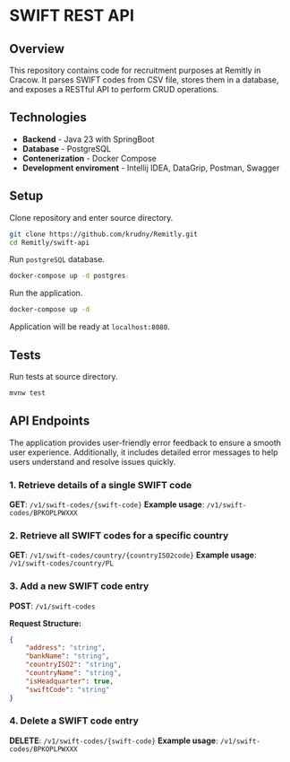 # SWIFT REST API

## Overview
This repository contains code for recruitment purposes at Remitly in Cracow. It parses SWIFT codes from CSV file, stores them in a database, and exposes a RESTful API to perform CRUD operations.

## Technologies 

- **Backend** - Java 23 with SpringBoot
- **Database** - PostgreSQL
- **Contenerization** - Docker Compose
- **Development enviroment** - Intellij IDEA, DataGrip, Postman, Swagger

## Setup

Clone repository and enter source directory.

```bash
git clone https://github.com/krudny/Remitly.git
cd Remitly/swift-api
```

Run `postgreSQL` database.

```bash
docker-compose up -d postgres
```

Run the application.

```bash
docker-compose up -d
```

Application will be ready at `localhost:8080`. 

## Tests

Run tests at source directory. 

```bash
mvnw test
```

## API Endpoints

The application provides user-friendly error feedback to ensure a smooth user experience. Additionally, it includes detailed error messages to help users understand and resolve issues quickly.

### 1. Retrieve details of a single SWIFT code
**GET**: `/v1/swift-codes/{swift-code}`
**Example usage**: `/v1/swift-codes/BPKOPLPWXXX`

### 2. Retrieve all SWIFT codes for a specific country
**GET**: `/v1/swift-codes/country/{countryISO2code}`
**Example usage**: `/v1/swift-codes/country/PL`

### 3. Add a new SWIFT code entry
**POST**: `/v1/swift-codes`

**Request Structure:**
```json
{
    "address": "string",
    "bankName": "string",
    "countryISO2": "string",
    "countryName": "string",
    "isHeadquarter": true,
    "swiftCode": "string"
}
```

### 4. Delete a SWIFT code entry
**DELETE**: `/v1/swift-codes/{swift-code}`
**Example usage**: `/v1/swift-codes/BPKOPLPWXXX`
